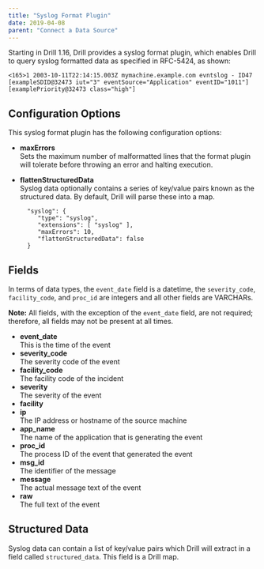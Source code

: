 ```yaml
---
title: "Syslog Format Plugin"
date: 2019-04-08
parent: "Connect a Data Source"
---
```


Starting in Drill 1.16, Drill provides a syslog format plugin, which enables Drill to query syslog formatted data as specified in RFC-5424, as shown:

	<165>1 2003-10-11T22:14:15.003Z mymachine.example.com evntslog - ID47 [exampleSDID@32473 iut="3" eventSource="Application" eventID="1011"][examplePriority@32473 class="high"]  

## Configuration Options
This syslog format plugin has the following configuration options:



- **maxErrors**  
Sets the maximum number of malformatted lines that the format plugin will tolerate before throwing an error and halting execution.  
- **flattenStructuredData**  
Syslog data optionally contains a series of key/value pairs known as the structured data. By default, Drill will parse these into a map.  

		"syslog": {
		   "type": "syslog",
		   "extensions": [ "syslog" ],
		   "maxErrors": 10,
		   "flattenStructuredData": false
		}  

## Fields  

In terms of data types, the `event_date` field is a datetime, the `severity_code`, `facility_code`, and `proc_id` are integers and all other fields are VARCHARs.

**Note:** All fields, with the exception of the `event_date` field, are not required; therefore, all fields may not be present at all times.

- **event_date**  
This is the time of the event  
- **severity_code**  
The severity code of the event  
- **facility_code**   
The facility code of the incident  
- **severity**  
The severity of the event  
- **facility**  
- **ip**  
The IP address or hostname of the source machine  
- **app_name**  
The name of the application that is generating the event  
- **proc_id**  
The process ID of the event that generated the event  
- **msg_id**  
The identifier of the message  
- **message**  
The actual message text of the event  
- **raw**  
The full text of the event  

## Structured Data  

Syslog data can contain a list of key/value pairs which Drill will extract in a field called `structured_data`. This field is a Drill map.